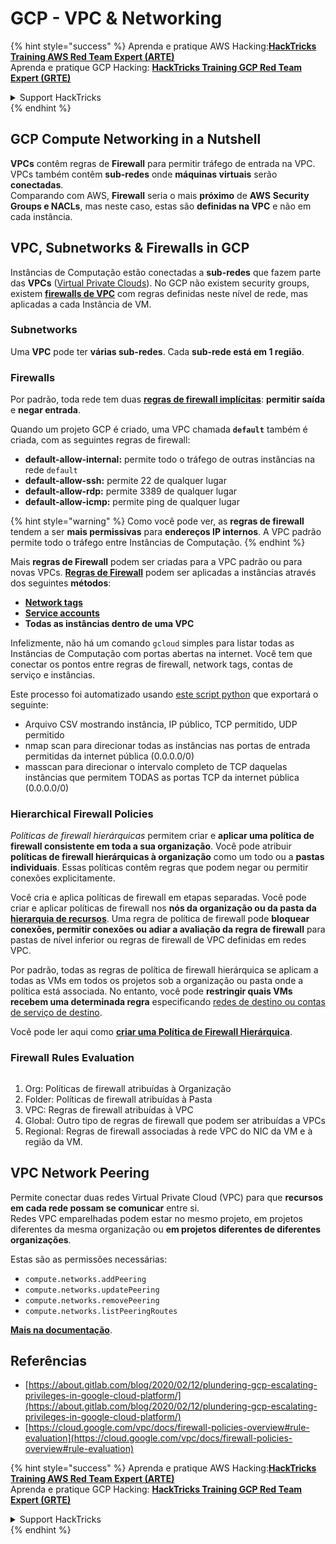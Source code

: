 # GCP - VPC & Networking

{% hint style="success" %}
Aprenda e pratique AWS Hacking:<img src="/.gitbook/assets/image.png" alt="" data-size="line">[**HackTricks Training AWS Red Team Expert (ARTE)**](https://training.hacktricks.xyz/courses/arte)<img src="/.gitbook/assets/image.png" alt="" data-size="line">\
Aprenda e pratique GCP Hacking: <img src="/.gitbook/assets/image (2).png" alt="" data-size="line">[**HackTricks Training GCP Red Team Expert (GRTE)**<img src="/.gitbook/assets/image (2).png" alt="" data-size="line">](https://training.hacktricks.xyz/courses/grte)

<details>

<summary>Support HackTricks</summary>

* Confira os [**planos de assinatura**](https://github.com/sponsors/carlospolop)!
* **Junte-se ao** 💬 [**grupo no Discord**](https://discord.gg/hRep4RUj7f) ou ao [**grupo no telegram**](https://t.me/peass) ou **siga-nos** no **Twitter** 🐦 [**@hacktricks\_live**](https://twitter.com/hacktricks\_live)**.**
* **Compartilhe truques de hacking enviando PRs para os repositórios do** [**HackTricks**](https://github.com/carlospolop/hacktricks) e [**HackTricks Cloud**](https://github.com/carlospolop/hacktricks-cloud).

</details>
{% endhint %}

## **GCP Compute Networking in a Nutshell**

**VPCs** contêm regras de **Firewall** para permitir tráfego de entrada na VPC. VPCs também contêm **sub-redes** onde **máquinas virtuais** serão **conectadas**.\
Comparando com AWS, **Firewall** seria o mais **próximo** de **AWS** **Security Groups e NACLs**, mas neste caso, estas são **definidas na VPC** e não em cada instância.

## **VPC, Subnetworks & Firewalls in GCP**

Instâncias de Computação estão conectadas a **sub-redes** que fazem parte das **VPCs** ([Virtual Private Clouds](https://cloud.google.com/vpc/docs/vpc)). No GCP não existem security groups, existem [**firewalls de VPC**](https://cloud.google.com/vpc/docs/firewalls) com regras definidas neste nível de rede, mas aplicadas a cada Instância de VM.

### Subnetworks

Uma **VPC** pode ter **várias sub-redes**. Cada **sub-rede está em 1 região**.

### Firewalls

Por padrão, toda rede tem duas [**regras de firewall implícitas**](https://cloud.google.com/vpc/docs/firewalls#default\_firewall\_rules): **permitir saída** e **negar entrada**.

Quando um projeto GCP é criado, uma VPC chamada **`default`** também é criada, com as seguintes regras de firewall:

* **default-allow-internal:** permite todo o tráfego de outras instâncias na rede `default`
* **default-allow-ssh:** permite 22 de qualquer lugar
* **default-allow-rdp:** permite 3389 de qualquer lugar
* **default-allow-icmp:** permite ping de qualquer lugar

{% hint style="warning" %}
Como você pode ver, as **regras de firewall** tendem a ser **mais permissivas** para **endereços IP internos**. A VPC padrão permite todo o tráfego entre Instâncias de Computação.
{% endhint %}

Mais **regras de Firewall** podem ser criadas para a VPC padrão ou para novas VPCs. [**Regras de Firewall**](https://cloud.google.com/vpc/docs/firewalls) podem ser aplicadas a instâncias através dos seguintes **métodos**:

* [**Network tags**](https://cloud.google.com/vpc/docs/add-remove-network-tags)
* [**Service accounts**](https://cloud.google.com/vpc/docs/firewalls#serviceaccounts)
* **Todas as instâncias dentro de uma VPC**

Infelizmente, não há um comando `gcloud` simples para listar todas as Instâncias de Computação com portas abertas na internet. Você tem que conectar os pontos entre regras de firewall, network tags, contas de serviço e instâncias.

Este processo foi automatizado usando [este script python](https://gitlab.com/gitlab-com/gl-security/gl-redteam/gcp\_firewall\_enum) que exportará o seguinte:

* Arquivo CSV mostrando instância, IP público, TCP permitido, UDP permitido
* nmap scan para direcionar todas as instâncias nas portas de entrada permitidas da internet pública (0.0.0.0/0)
* masscan para direcionar o intervalo completo de TCP daquelas instâncias que permitem TODAS as portas TCP da internet pública (0.0.0.0/0)

### Hierarchical Firewall Policies <a href="#hierarchical-firewall-policies" id="hierarchical-firewall-policies"></a>

_Políticas de firewall hierárquicas_ permitem criar e **aplicar uma política de firewall consistente em toda a sua organização**. Você pode atribuir **políticas de firewall hierárquicas à organização** como um todo ou a **pastas individuais**. Essas políticas contêm regras que podem negar ou permitir conexões explicitamente.

Você cria e aplica políticas de firewall em etapas separadas. Você pode criar e aplicar políticas de firewall nos **nós da organização ou da pasta da** [**hierarquia de recursos**](https://cloud.google.com/resource-manager/docs/cloud-platform-resource-hierarchy). Uma regra de política de firewall pode **bloquear conexões, permitir conexões ou adiar a avaliação da regra de firewall** para pastas de nível inferior ou regras de firewall de VPC definidas em redes VPC.

Por padrão, todas as regras de política de firewall hierárquica se aplicam a todas as VMs em todos os projetos sob a organização ou pasta onde a política está associada. No entanto, você pode **restringir quais VMs recebem uma determinada regra** especificando [redes de destino ou contas de serviço de destino](https://cloud.google.com/vpc/docs/firewall-policies#targets).

Você pode ler aqui como [**criar uma Política de Firewall Hierárquica**](https://cloud.google.com/vpc/docs/using-firewall-policies#gcloud).

### Firewall Rules Evaluation

<figure><img src="../../../../.gitbook/assets/image.png" alt=""><figcaption></figcaption></figure>

1. Org: Políticas de firewall atribuídas à Organização
2. Folder: Políticas de firewall atribuídas à Pasta
3. VPC: Regras de firewall atribuídas à VPC
4. Global: Outro tipo de regras de firewall que podem ser atribuídas a VPCs
5. Regional: Regras de firewall associadas à rede VPC do NIC da VM e à região da VM.

## VPC Network Peering

Permite conectar duas redes Virtual Private Cloud (VPC) para que **recursos em cada rede possam se comunicar** entre si.\
Redes VPC emparelhadas podem estar no mesmo projeto, em projetos diferentes da mesma organização ou **em projetos diferentes de diferentes organizações**.

Estas são as permissões necessárias:

* `compute.networks.addPeering`
* `compute.networks.updatePeering`
* `compute.networks.removePeering`
* `compute.networks.listPeeringRoutes`

[**Mais na documentação**](https://cloud.google.com/vpc/docs/vpc-peering).

## Referências

* [https://about.gitlab.com/blog/2020/02/12/plundering-gcp-escalating-privileges-in-google-cloud-platform/](https://about.gitlab.com/blog/2020/02/12/plundering-gcp-escalating-privileges-in-google-cloud-platform/)
* [https://cloud.google.com/vpc/docs/firewall-policies-overview#rule-evaluation](https://cloud.google.com/vpc/docs/firewall-policies-overview#rule-evaluation)

{% hint style="success" %}
Aprenda e pratique AWS Hacking:<img src="/.gitbook/assets/image.png" alt="" data-size="line">[**HackTricks Training AWS Red Team Expert (ARTE)**](https://training.hacktricks.xyz/courses/arte)<img src="/.gitbook/assets/image.png" alt="" data-size="line">\
Aprenda e pratique GCP Hacking: <img src="/.gitbook/assets/image (2).png" alt="" data-size="line">[**HackTricks Training GCP Red Team Expert (GRTE)**<img src="/.gitbook/assets/image (2).png" alt="" data-size="line">](https://training.hacktricks.xyz/courses/grte)

<details>

<summary>Support HackTricks</summary>

* Confira os [**planos de assinatura**](https://github.com/sponsors/carlospolop)!
* **Junte-se ao** 💬 [**grupo no Discord**](https://discord.gg/hRep4RUj7f) ou ao [**grupo no telegram**](https://t.me/peass) ou **siga-nos** no **Twitter** 🐦 [**@hacktricks\_live**](https://twitter.com/hacktricks\_live)**.**
* **Compartilhe truques de hacking enviando PRs para os repositórios do** [**HackTricks**](https://github.com/carlospolop/hacktricks) e [**HackTricks Cloud**](https://github.com/carlospolop/hacktricks-cloud).

</details>
{% endhint %}
